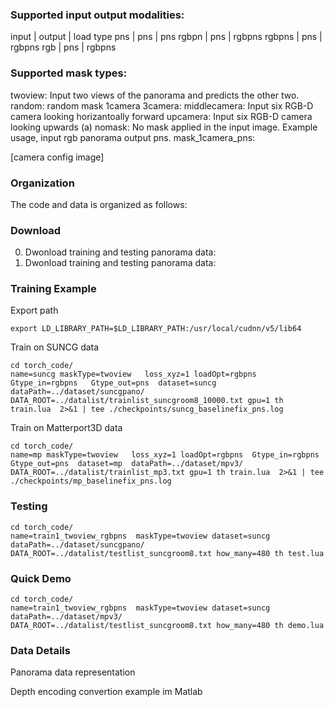 ### Supported input output modalities:
input   | output    | load type 
pns     | pns       | pns
rgbpn   | pns       | rgbpns
rgbpns  | pns       | rgbpns
rgb     | pns       | rgbpns

### Supported mask types:
twoview: Input two views of the panorama and predicts the other two. 
random: random mask 
1camera
3camera:
middlecamera: Input six RGB-D camera looking horizantoally forward 
upcamera: Input six RGB-D camera looking upwards (a)
nomask: No mask applied in the input image. Example usage, input rgb panorama output pns.
mask_1camera_pns: 


[camera config image]

### Organization
The code and data is organized as follows:

### Download
0. Dwonload training and testing panorama data: 
0. Dwonload training and testing panorama data: 


### Training Example 

Export path
```
export LD_LIBRARY_PATH=$LD_LIBRARY_PATH:/usr/local/cudnn/v5/lib64
```



Train on SUNCG data

```
cd torch_code/
name=suncg maskType=twoview   loss_xyz=1 loadOpt=rgbpns  Gtype_in=rgbpns   Gtype_out=pns  dataset=suncg  dataPath=../dataset/suncgpano/ DATA_ROOT=../datalist/trainlist_suncgroom8_10000.txt gpu=1 th train.lua  2>&1 | tee ./checkpoints/suncg_baselinefix_pns.log
```

Train on Matterport3D data
```
cd torch_code/
name=mp maskType=twoview   loss_xyz=1 loadOpt=rgbpns  Gtype_in=rgbpns   Gtype_out=pns  dataset=mp  dataPath=../dataset/mpv3/  DATA_ROOT=../datalist/trainlist_mp3.txt gpu=1 th train.lua  2>&1 | tee ./checkpoints/mp_baselinefix_pns.log
```


### Testing 

```
cd torch_code/
name=train1_twoview_rgbpns  maskType=twoview dataset=suncg dataPath=../dataset/suncgpano/  DATA_ROOT=../datalist/testlist_suncgroom8.txt how_many=480 th test.lua
```


### Quick Demo
```
cd torch_code/
name=train1_twoview_rgbpns  maskType=twoview dataset=suncg dataPath=../dataset/mpv3/  DATA_ROOT=../datalist/testlist_suncgroom8.txt how_many=480 th demo.lua
```



### Data Details 

Panorama data representation 


Depth encoding convertion example im Matlab 



